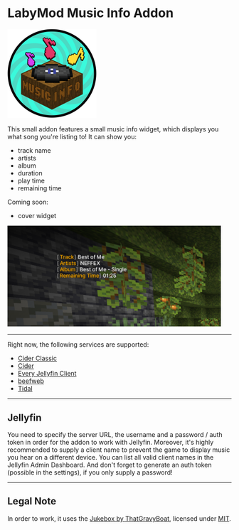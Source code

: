# LabyMod Music Info Addon

<img src="assets/Icon.png" alt="Icon" width="200"/>

This small addon features a small music info widget, which displays you what song you're listing to!
It can show you:
- track name
- artists
- album
- duration
- play time
- remaining time

Coming soon:
- cover widget

<img src="assets/Preview_01.png" alt="Preview" width="480"/>

---

Right now, the following services are supported:
- [Cider Classic](https://github.com/ciderapp/Cider)
- [Cider](https://cider.sh)
- [Every Jellyfin Client](https://jellyfin.org/)
- [beefweb](https://github.com/hyperblast/beefweb)
- [Tidal](https://offer.tidal.com/download)

---
## Jellyfin

You need to specify the server URL, the username and a password / auth token in order for the addon to work with Jellyfin.
Moreover, it's highly recommended to supply a client name to prevent the game to display music you hear on a different device. You can list all valid client names in the Jellyfin Admin Dashboard.
And don't forget to generate an auth token (possible in the settings), if you only supply a password!

---

## Legal Note

In order to work, it uses the [Jukebox by ThatGravyBoat](https://github.com/ThatGravyBoat/Jukebox), licensed under [MIT](https://github.com/ThatGravyBoat/Jukebox/blob/master/LICENSE.md).